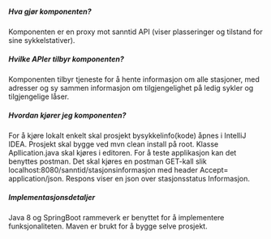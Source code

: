 ##### Hva gjør komponenten?
Komponenten er en proxy mot sanntid API (viser plasseringer og tilstand for sine sykkelstativer).

##### Hvilke APIer tilbyr komponenten?
Komponenten tilbyr tjeneste for å hente informasjon om alle stasjoner, med adresser og sy sammen informasjon 
om tilgjengelighet på ledig sykler og tilgjengelige låser.  

##### Hvordan kjører jeg komponenten?
For å kjøre lokalt enkelt skal prosjekt bysykkelinfo(kode) åpnes i IntelliJ IDEA.
Prosjekt skal bygge ved mvn clean install på root.
Klasse Apllication.java skal kjøres i editoren.  For å teste applikasjon kan det benyttes postman.
Det skal kjøres en postman GET-kall  slik localhost:8080/sanntid/stasjonsinformasjon med header Accept= application/json. Respons viser en json over stasjonsstatus Informasjon.

##### Implementasjonsdetaljer
Java 8 og SpringBoot rammeverk er benyttet for å implementere funksjonaliteten. Maven er brukt for å bygge selve prosjekt.

